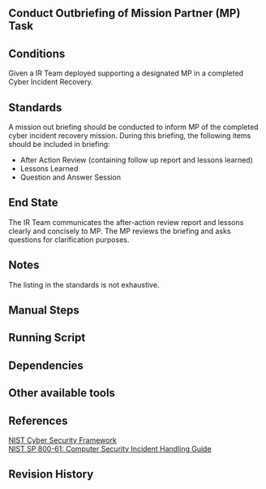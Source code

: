 ## Conduct Outbriefing of Mission Partner (MP) Task  


## Conditions  
Given a IR Team deployed supporting a designated MP in a completed Cyber Incident Recovery.  


## Standards  
A mission out briefing should be conducted to inform MP of the completed cyber incident recovery mission. During this briefing, the following items should be included in briefing:  

* After Action Review (containing follow up report and lessons learned)  
* Lessons Learned  
* Question and Answer Session  


## End State  
The IR Team communicates the after-action review report and lessons clearly and concisely to MP. The MP reviews the briefing and asks questions for clarification purposes.  


## Notes  
The listing in the standards is not exhaustive.  


## Manual Steps  


## Running Script  


## Dependencies  


## Other available tools  


## References  
[NIST Cyber Security Framework](https://www.nist.gov/cyberframework)  
[NIST SP 800-61: Computer Security Incident Handling Guide](https://csrc.nist.gov/publications/detail/sp/800-61/rev-2/final)  


## Revision History  
